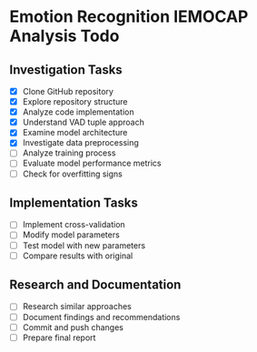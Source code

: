 # Emotion Recognition IEMOCAP Analysis Todo

## Investigation Tasks
- [x] Clone GitHub repository
- [x] Explore repository structure
- [x] Analyze code implementation
- [x] Understand VAD tuple approach
- [x] Examine model architecture
- [x] Investigate data preprocessing
- [ ] Analyze training process
- [ ] Evaluate model performance metrics
- [ ] Check for overfitting signs

## Implementation Tasks
- [ ] Implement cross-validation
- [ ] Modify model parameters
- [ ] Test model with new parameters
- [ ] Compare results with original

## Research and Documentation
- [ ] Research similar approaches
- [ ] Document findings and recommendations
- [ ] Commit and push changes
- [ ] Prepare final report
